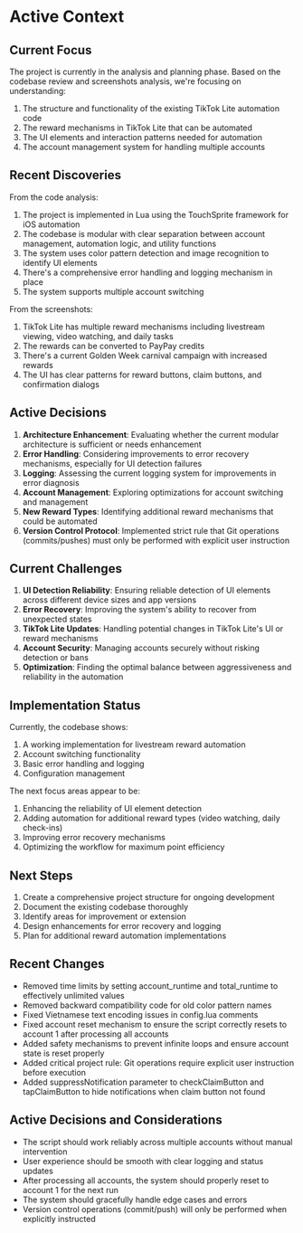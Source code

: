 <!-- 
  activeContext.md - What we're currently working on
  This file contains information about current focus, recent changes, and next steps
-->

# Active Context

## Current Focus

The project is currently in the analysis and planning phase. Based on the codebase review and screenshots analysis, we're focusing on understanding:

1. The structure and functionality of the existing TikTok Lite automation code
2. The reward mechanisms in TikTok Lite that can be automated
3. The UI elements and interaction patterns needed for automation
4. The account management system for handling multiple accounts

## Recent Discoveries

From the code analysis:

1. The project is implemented in Lua using the TouchSprite framework for iOS automation
2. The codebase is modular with clear separation between account management, automation logic, and utility functions
3. The system uses color pattern detection and image recognition to identify UI elements
4. There's a comprehensive error handling and logging mechanism in place
5. The system supports multiple account switching

From the screenshots:

1. TikTok Lite has multiple reward mechanisms including livestream viewing, video watching, and daily tasks
2. The rewards can be converted to PayPay credits
3. There's a current Golden Week carnival campaign with increased rewards
4. The UI has clear patterns for reward buttons, claim buttons, and confirmation dialogs

## Active Decisions

1. **Architecture Enhancement**: Evaluating whether the current modular architecture is sufficient or needs enhancement
2. **Error Handling**: Considering improvements to error recovery mechanisms, especially for UI detection failures
3. **Logging**: Assessing the current logging system for improvements in error diagnosis
4. **Account Management**: Exploring optimizations for account switching and management
5. **New Reward Types**: Identifying additional reward mechanisms that could be automated
6. **Version Control Protocol**: Implemented strict rule that Git operations (commits/pushes) must only be performed with explicit user instruction

## Current Challenges

1. **UI Detection Reliability**: Ensuring reliable detection of UI elements across different device sizes and app versions
2. **Error Recovery**: Improving the system's ability to recover from unexpected states
3. **TikTok Lite Updates**: Handling potential changes in TikTok Lite's UI or reward mechanisms
4. **Account Security**: Managing accounts securely without risking detection or bans
5. **Optimization**: Finding the optimal balance between aggressiveness and reliability in the automation

## Implementation Status

Currently, the codebase shows:

1. A working implementation for livestream reward automation
2. Account switching functionality
3. Basic error handling and logging
4. Configuration management

The next focus areas appear to be:

1. Enhancing the reliability of UI element detection
2. Adding automation for additional reward types (video watching, daily check-ins)
3. Improving error recovery mechanisms
4. Optimizing the workflow for maximum point efficiency

## Next Steps

1. Create a comprehensive project structure for ongoing development
2. Document the existing codebase thoroughly
3. Identify areas for improvement or extension
4. Design enhancements for error recovery and logging
5. Plan for additional reward automation implementations

## Recent Changes

- Removed time limits by setting account_runtime and total_runtime to effectively unlimited values
- Removed backward compatibility code for old color pattern names
- Fixed Vietnamese text encoding issues in config.lua comments
- Fixed account reset mechanism to ensure the script correctly resets to account 1 after processing all accounts
- Added safety mechanisms to prevent infinite loops and ensure account state is reset properly
- Added critical project rule: Git operations require explicit user instruction before execution
- Added suppressNotification parameter to checkClaimButton and tapClaimButton to hide notifications when claim button not found

## Active Decisions and Considerations

- The script should work reliably across multiple accounts without manual intervention
- User experience should be smooth with clear logging and status updates
- After processing all accounts, the system should properly reset to account 1 for the next run
- The system should gracefully handle edge cases and errors
- Version control operations (commit/push) will only be performed when explicitly instructed 